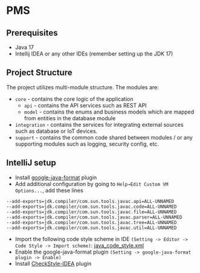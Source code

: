 # PMS

## Prerequisites

- Java 17
- Intellij IDEA or any other IDEs (remember setting up the JDK 17)

## Project Structure

The project utilizes multi-module structure. The modules are:

- `core` - contains the core logic of the application
    - `api` - contains the API services such as REST API
    - `model` - contains the enums and business models which are mapped from entities in the
      database module
- `integration` - contains the services for integrating external sources such as database or IoT
  devices.
- `support` - contains the common code shared between modules / or any supporting modules such as
  logging, security
  config, etc.

## IntelliJ setup

- Install [google-java-format](https://plugins.jetbrains.com/plugin/8527-google-java-format) plugin
- Add additional configuration by going to `Help→Edit Custom VM Options...`, add these lines

```text
--add-exports=jdk.compiler/com.sun.tools.javac.api=ALL-UNNAMED
--add-exports=jdk.compiler/com.sun.tools.javac.code=ALL-UNNAMED
--add-exports=jdk.compiler/com.sun.tools.javac.file=ALL-UNNAMED
--add-exports=jdk.compiler/com.sun.tools.javac.parser=ALL-UNNAMED
--add-exports=jdk.compiler/com.sun.tools.javac.tree=ALL-UNNAMED
--add-exports=jdk.compiler/com.sun.tools.javac.util=ALL-UNNAMED
```

- Import the following code style scheme in
  IDE `(Setting -> Editor -> Code Style -> Import scheme)`: [java_code_style.xml](https://github.com/f-pms/Devops/blob/master/resources/java_code_style.xml)
- Enable the google-java-format plugin `(Setting -> google-java-format plugin -> Enable)`
- Install [CheckStyle-IDEA](https://plugins.jetbrains.com/plugin/1065-checkstyle-idea) plugin

